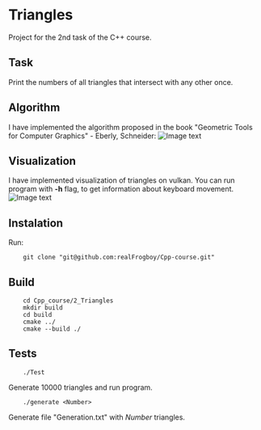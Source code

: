 # Triangles
Project for the 2nd task of the C++ course.

## Task
Print the numbers of all triangles that intersect with any other once.

## Algorithm
I have implemented the algorithm proposed in the book "Geometric Tools for Computer Graphics" - Eberly, Schneider:
![Image text](https://github.com/realFrogboy/Pictures/blob/main/triangles.png)

## Visualization
I have implemented visualization of triangles on vulkan.
You can run program with **-h** flag, to get information about keyboard movement.
![Image text](https://github.com/realFrogboy/Pictures/blob/main/10001_visualization.png)

## Instalation
Run:

        git clone "git@github.com:realFrogboy/Cpp-course.git"

## Build

        cd Cpp_course/2_Triangles
        mkdir build
        cd build
        cmake ../
        cmake --build ./

## Tests

        ./Test

Generate 10000 triangles and run program.

        ./generate <Number>

Generate file "Generation.txt" with *Number* triangles.
